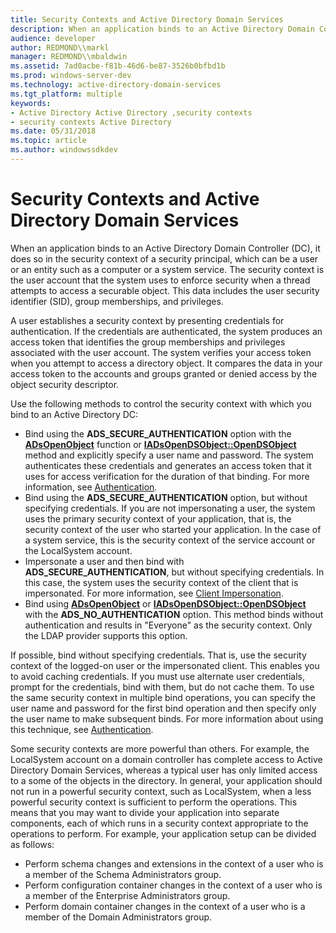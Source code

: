 ```yaml
---
title: Security Contexts and Active Directory Domain Services
description: When an application binds to an Active Directory Domain Controller (DC), it does so in the security context of a security principal, which can be a user or an entity such as a computer or a system service.
audience: developer
author: REDMOND\\markl
manager: REDMOND\\mbaldwin
ms.assetid: 7ad0acbe-f81b-46d6-be87-3526b0bfbd1b
ms.prod: windows-server-dev
ms.technology: active-directory-domain-services
ms.tgt_platform: multiple
keywords:
- Active Directory Active Directory ,security contexts
- security contexts Active Directory
ms.date: 05/31/2018
ms.topic: article
ms.author: windowssdkdev
---
```


# Security Contexts and Active Directory Domain Services

When an application binds to an Active Directory Domain Controller (DC), it does so in the security context of a security principal, which can be a user or an entity such as a computer or a system service. The security context is the user account that the system uses to enforce security when a thread attempts to access a securable object. This data includes the user security identifier (SID), group memberships, and privileges.

A user establishes a security context by presenting credentials for authentication. If the credentials are authenticated, the system produces an access token that identifies the group memberships and privileges associated with the user account. The system verifies your access token when you attempt to access a directory object. It compares the data in your access token to the accounts and groups granted or denied access by the object security descriptor.

Use the following methods to control the security context with which you bind to an Active Directory DC:

-   Bind using the **ADS\_SECURE\_AUTHENTICATION** option with the [**ADsOpenObject**](https://msdn.microsoft.com/library/aa772238) function or [**IADsOpenDSObject::OpenDSObject**](https://msdn.microsoft.com/library/aa706065) method and explicitly specify a user name and password. The system authenticates these credentials and generates an access token that it uses for access verification for the duration of that binding. For more information, see [Authentication](authentication.md).
-   Bind using the **ADS\_SECURE\_AUTHENTICATION** option, but without specifying credentials. If you are not impersonating a user, the system uses the primary security context of your application, that is, the security context of the user who started your application. In the case of a system service, this is the security context of the service account or the LocalSystem account.
-   Impersonate a user and then bind with **ADS\_SECURE\_AUTHENTICATION**, but without specifying credentials. In this case, the system uses the security context of the client that is impersonated. For more information, see [Client Impersonation](https://msdn.microsoft.com/library/windows/desktop/aa376391).
-   Bind using [**ADsOpenObject**](https://msdn.microsoft.com/library/aa772238) or [**IADsOpenDSObject::OpenDSObject**](https://msdn.microsoft.com/library/aa706065) with the **ADS\_NO\_AUTHENTICATION** option. This method binds without authentication and results in "Everyone" as the security context. Only the LDAP provider supports this option.

If possible, bind without specifying credentials. That is, use the security context of the logged-on user or the impersonated client. This enables you to avoid caching credentials. If you must use alternate user credentials, prompt for the credentials, bind with them, but do not cache them. To use the same security context in multiple bind operations, you can specify the user name and password for the first bind operation and then specify only the user name to make subsequent binds. For more information about using this technique, see [Authentication](authentication.md).

Some security contexts are more powerful than others. For example, the LocalSystem account on a domain controller has complete access to Active Directory Domain Services, whereas a typical user has only limited access to a some of the objects in the directory. In general, your application should not run in a powerful security context, such as LocalSystem, when a less powerful security context is sufficient to perform the operations. This means that you may want to divide your application into separate components, each of which runs in a security context appropriate to the operations to perform. For example, your application setup can be divided as follows:

-   Perform schema changes and extensions in the context of a user who is a member of the Schema Administrators group.
-   Perform configuration container changes in the context of a user who is a member of the Enterprise Administrators group.
-   Perform domain container changes in the context of a user who is a member of the Domain Administrators group.

 

 




